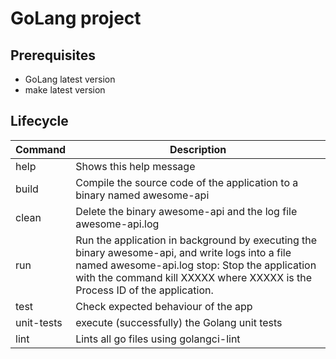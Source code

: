 # GoLang project

## Prerequisites
* GoLang latest version
* make latest version

## Lifecycle
| Command | Description |
| ------- | ----------- |
| help    | Shows this help message |
| build   | Compile the source code of the application to a binary named awesome-api  |
| clean   | Delete the binary awesome-api and the log file awesome-api.log |
| run    | Run the application in background by executing the binary awesome-api, and write logs into a file named awesome-api.log stop: Stop the application with the command kill XXXXX where XXXXX is the Process ID of the application. |
| test    | Check expected behaviour of the app |
| unit-tests    | execute (successfully) the Golang unit tests   |
| lint    | Lints all go files using golangci-lint  |